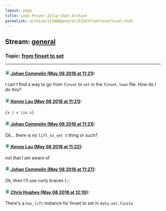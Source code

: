 ```yaml
---
layout: page
title: Lean Prover Zulip Chat Archive 
permalink: archive/113488general/52941fromfinsettoset.html
---
```


## Stream: [general](index.html)
### Topic: [from finset to set](52941fromfinsettoset.html)

---

#### [![Click to go to Zulip](../../assets/img/zulip2.png) Johan Commelin (May 08 2018 at 11:21)](https://leanprover.zulipchat.com/#narrow/stream/113488-general/topic/from%20finset%20to%20set/near/126256617):
I can't find a way to go from `finset` to `set` in the `finset.lean` file. How do I do this?

#### [![Click to go to Zulip](../../assets/img/zulip2.png) Kenny Lau (May 08 2018 at 11:21)](https://leanprover.zulipchat.com/#narrow/stream/113488-general/topic/from%20finset%20to%20set/near/126256619):
`{x | x \in s}`

#### [![Click to go to Zulip](../../assets/img/zulip2.png) Johan Commelin (May 08 2018 at 11:21)](https://leanprover.zulipchat.com/#narrow/stream/113488-general/topic/from%20finset%20to%20set/near/126256622):
Ok... there is no `lift_to_set S` thing or such?

#### [![Click to go to Zulip](../../assets/img/zulip2.png) Kenny Lau (May 08 2018 at 11:22)](https://leanprover.zulipchat.com/#narrow/stream/113488-general/topic/from%20finset%20to%20set/near/126256662):
not that I am aware of

#### [![Click to go to Zulip](../../assets/img/zulip2.png) Johan Commelin (May 08 2018 at 11:27)](https://leanprover.zulipchat.com/#narrow/stream/113488-general/topic/from%20finset%20to%20set/near/126256812):
Ok, then I'll use curly braces {-;

#### [![Click to go to Zulip](../../assets/img/zulip2.png) Chris Hughes (May 08 2018 at 12:10)](https://leanprover.zulipchat.com/#narrow/stream/113488-general/topic/from%20finset%20to%20set/near/126258082):
There's a `has_lift` instance for finset to set in `data.set.finite`

